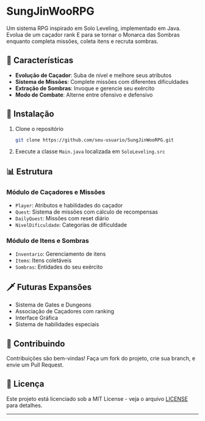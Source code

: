 # SungJinWooRPG

Um sistema RPG inspirado em Solo Leveling, implementado em Java. Evolua de um caçador rank E para se tornar o Monarca das Sombras enquanto completa missões, coleta itens e recruta sombras.

## 🔋 Características

- **Evolução de Caçador**: Suba de nível e melhore seus atributos
- **Sistema de Missões**: Complete missões com diferentes dificuldades
- **Extração de Sombras**: Invoque e gerencie seu exército
- **Modo de Combate**: Alterne entre ofensivo e defensivo

## 🚀 Instalação

1. Clone o repositório
   ```bash
   git clone https://github.com/seu-usuario/SungJinWooRPG.git
   ```

2. Execute a classe `Main.java` localizada em `SoloLeveling.src`

## 📊 Estrutura

### Módulo de Caçadores e Missões
- `Player`: Atributos e habilidades do caçador
- `Quest`: Sistema de missões com cálculo de recompensas
- `DailyQuest`: Missões com reset diário
- `NivelDificuldade`: Categorias de dificuldade

### Módulo de Itens e Sombras
- `Inventario`: Gerenciamento de itens
- `Items`: Itens coletáveis
- `Sombras`: Entidades do seu exército

## 🗡️ Futuras Expansões

- Sistema de Gates e Dungeons
- Associação de Caçadores com ranking
- Interface Gráfica
- Sistema de habilidades especiais

## 🤝 Contribuindo

Contribuições são bem-vindas! Faça um fork do projeto, crie sua branch, e envie um Pull Request.

## 📜 Licença

Este projeto está licenciado sob a MIT License - veja o arquivo [LICENSE](LICENSE) para detalhes.

---
